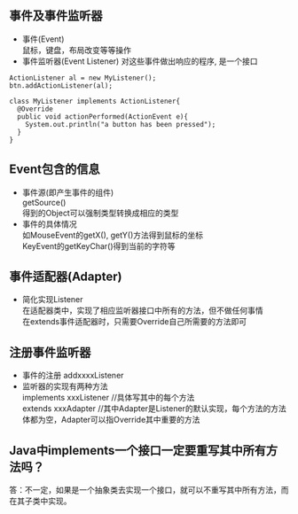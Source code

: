 ## 事件及事件监听器
- 事件(Event)  
鼠标，键盘，布局改变等等操作  
- 事件监听器(Event Listener)
对这些事件做出响应的程序, 是一个接口  

```
ActionListener al = new MyListener();
btn.addActionListener(al);

class MyListener implements ActionListener{
  @Override
  public void actionPerformed(ActionEvent e){
    System.out.println("a button has been pressed");
  }
}
```

## Event包含的信息
- 事件源(即产生事件的组件)  
getSource()  
得到的Object可以强制类型转换成相应的类型
- 事件的具体情况  
如MouseEvent的getX(), getY()方法得到鼠标的坐标  
KeyEvent的getKeyChar()得到当前的字符等  

## 事件适配器(Adapter)
- 简化实现Listener  
在适配器类中，实现了相应监听器接口中所有的方法，但不做任何事情  
在extends事件适配器时，只需要Override自己所需要的方法即可 

## 注册事件监听器
- 事件的注册 addxxxxListener
- 监听器的实现有两种方法  
implements xxxListener //具体写其中的每个方法  
extends xxxAdapter //其中Adapter是Listener的默认实现，每个方法的方法体都为空，Adapter可以指Override其中重要的方法  

## Java中implements一个接口一定要重写其中所有方法吗？
答：不一定，如果是一个抽象类去实现一个接口，就可以不重写其中所有方法，而在其子类中实现。  
